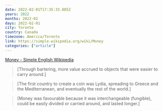```yaml
---
date: 2022-02-01T17:35:33.885Z
years: 2022
months: 2022-02
days: 2022-02-01
city: Toronto
country: Canada
timezone: America/Toronto
link: https://simple.wikipedia.org/wiki/Money
categories: ["article"]
---
```

[Money - Simple English Wikipedia](https://simple.wikipedia.org/wiki/Money)

> [Through bartering, more value accrued to objects that were easier to carry around.]

> [The first country to create a coin was Lydia, spreading to Greece and the Mediterranean, and eventually the rest of the world.]

> [Money was favourable because it was interchangeable (fungible), could be easily divided or carried around, and lasted longer.]
